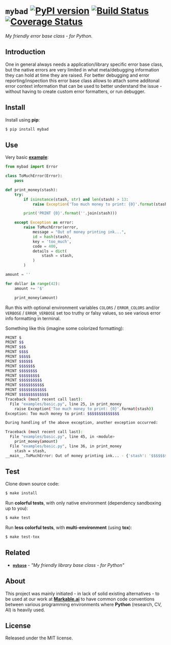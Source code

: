 
# `mybad` [![PyPI version](https://badge.fury.io/py/mybad.svg)](https://badge.fury.io/py/mybad) [![Build Status](https://travis-ci.com/grimen/python-mybad.svg?branch=master)](https://travis-ci.com/grimen/python-mybad) [![Coverage Status](https://codecov.io/gh/grimen/python-mybad/branch/master/graph/badge.svg)](https://codecov.io/gh/grimen/python-mybad)

*My friendly error base class - for Python.*

## Introduction

One in general always needs a application/library specific error base class, but the native errors are very limited in what meta/debugging information they can hold at time they are raised. For better debugging and error reporting/inspection this error base class allows to attach some additonal error context information that can be used to better understand the issue - without having to create custom error formatters, or run debugger.


## Install

Install using **pip**:

```sh
$ pip install mybad
```


## Use

Very basic **[example](https://github.com/grimen/python-mybad/tree/master/examples/basic.py)**:

```python
from mybad import Error

class ToMuchError(Error):
    pass

def print_money(stash):
    try:
        if isinstance(stash, str) and len(stash) > 13:
            raise Exception('Too much money to print: {0}'.format(stash))

        print('PRINT {0}'.format(''.join(stash)))

    except Exception as error:
        raise ToMuchError(error,
            message = "Out of money printing ink...",
            id = hash(stash),
            key = 'too_much',
            code = 400,
            details = dict(
                stash = stash,
            )
        )

amount = ''

for dollar in range(42):
    amount += '$'

    print_money(amount)

```

Run this with optional environment variables `COLORS` / `ERROR_COLORS` and/or `VERBOSE` / `ERROR_VERBOSE` set too truthy or falsy values, so see various error info formatting in terminal.

Something like this (imagine some colorized formatting):

```bash
PRINT $
PRINT $$
PRINT $$$
PRINT $$$$
PRINT $$$$$
PRINT $$$$$$
PRINT $$$$$$$
PRINT $$$$$$$$
PRINT $$$$$$$$$
PRINT $$$$$$$$$$
PRINT $$$$$$$$$$$
PRINT $$$$$$$$$$$$
PRINT $$$$$$$$$$$$$
Traceback (most recent call last):
  File "examples/basic.py", line 25, in print_money
    raise Exception('Too much money to print: {0}'.format(stash))
Exception: Too much money to print: $$$$$$$$$$$$$$

During handling of the above exception, another exception occurred:

Traceback (most recent call last):
  File "examples/basic.py", line 45, in <module>
    print_money(amount)
  File "examples/basic.py", line 36, in print_money
    stash = stash,
__main__.ToMuchError: Out of money printing ink... - {'stash': '$$$$$$$$$$$$$$'}
```


## Test

Clone down source code:

```sh
$ make install
```

Run **colorful tests**, with only native environment (dependency sandboxing up to you):

```sh
$ make test
```

Run **less colorful tests**, with **multi-environment** (using **tox**):

```sh
$ make test-tox
```


## Related

- [**`mybase`**](https://github.com/grimen/python-mybase) - *"My friendly library base class - for Python"*


## About

This project was mainly initiated - in lack of solid existing alternatives - to be used at our work at **[Markable.ai](https://markable.ai)** to have common code conventions between various programming environments where **Python** (research, CV, AI) is heavily used.


## License

Released under the MIT license.
